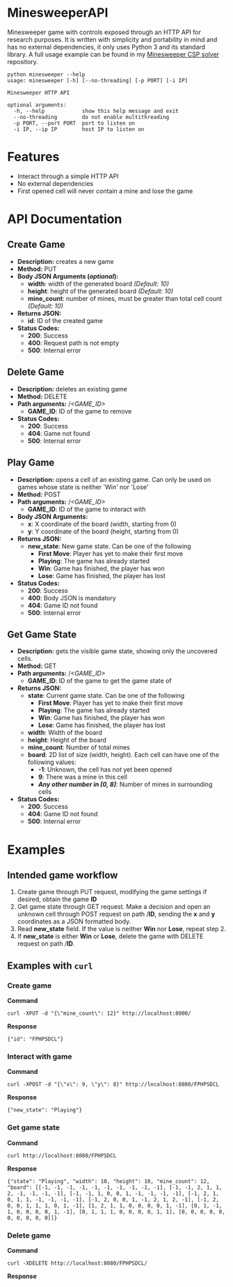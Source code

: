 # MinesweeperAPI
Minesweeper game with controls exposed through an HTTP API for research purposes. It is written with simplicity and portability in mind and has no external dependencies, it only uses Python 3 and its standard library. A full usage example can be found in my [Minesweeper CSP solver](https://github.com/jgesc/Minesweeper_CSP) repository.

```
python minesweeper --help
usage: minesweeper [-h] [--no-threading] [-p PORT] [-i IP]

Minesweeper HTTP API

optional arguments:
  -h, --help            show this help message and exit
  --no-threading        do not enable multithreading
  -p PORT, --port PORT  port to listen on
  -i IP, --ip IP        host IP to listen on
  ```

# Features
 * Interact through a simple HTTP API
 * No external dependencies
 * First opened cell will never contain a mine and lose the game

# API Documentation
## Create Game
 * **Description:** creates a new game
 * **Method:** PUT
 * **Body JSON Arguments (*optional*):**
   * **width**: width of the generated board *(Default: 10)*
   * **height**: height of the generated board *(Default: 10)*
   * **mine_count**: number of mines, must be greater than total cell count *(Default: 10)*
 * **Returns JSON:**
   * **id**: ID of the created game
 * **Status Codes:**
   * **200**: Success
   * **400**: Request path is not empty
   * **500**: Internal error

## Delete Game
 * **Description:** deletes an existing game
 * **Method:** DELETE
 * **Path arguments:** /*<GAME_ID>*
   * **GAME_ID**: ID of the game to remove
 * **Status Codes:**
   * **200**: Success
   * **404**: Game not found
   * **500**: Internal error

## Play Game
 * **Description:** opens a cell of an existing game. Can only be used on games whose state is neither 'Win' nor 'Lose'
 * **Method:** POST
 * **Path arguments:** /*<GAME_ID>*
   * **GAME_ID**: ID of the game to interact with
 * **Body JSON Arguments:**
   * **x**: X coordinate of the board (width, starting from 0)
   * **y**: Y coordinate of the board (height, starting from 0)
 * **Returns JSON:**
   * **new_state**: New game state. Can be one of the following
     * **First Move**: Player has yet to make their first move
     * **Playing**: The game has already started
     * **Win**: Game has finished, the player has won
     * **Lose**: Game has finished, the player has lost
 * **Status Codes:**
   * **200**: Success
   * **400**: Body JSON is mandatory
   * **404**: Game ID not found
   * **500**: Internal error

## Get Game State
 * **Description:** gets the visible game state, showing only the uncovered cells.
 * **Method:** GET
 * **Path arguments:** /*<GAME_ID>*
   * **GAME_ID**: ID of the game to get the game state of
 * **Returns JSON:**
   * **state**: Current game state. Can be one of the following
     * **First Move**: Player has yet to make their first move
     * **Playing**: The game has already started
     * **Win**: Game has finished, the player has won
     * **Lose**: Game has finished, the player has lost
   * **width**: Width of the board
   * **height**: Height of the board
   * **mine_count**: Number of total mines
   * **board**: 2D list of size (width, height). Each cell can have one of the following values:
     * **-1**: Unknown, the cell has not yet been opened
     * **9**: There was a mine in this cell
     * ***Any other number in [0, 8]***: Number of mines in surrounding cells
 * **Status Codes:**
   * **200**: Success
   * **404**: Game ID not found
   * **500**: Internal error

# Examples
## Intended game workflow
 1. Create game through PUT request, modifying the game settings if desired, obtain the game **ID**
 2. Get game state through GET request. Make a decision and open an unknown cell through POST request on path /**ID**, sending the **x** and **y** coordinates as a JSON formatted body.
 3. Read **new_state** field. If the value is neither **Win** nor **Lose**, repeat step 2.
 4. If **new_state** is either **Win** or **Lose**, delete the game with DELETE request on path /**ID**.

## Examples with `curl`
### Create game
**Command**
```
curl -XPUT -d "{\"mine_count\": 12}" http://localhost:8000/
```
**Response**
```
{"id": "FPHPSDCL"}
```
### Interact with game
**Command**
```
curl -XPOST -d "{\"x\": 9, \"y\": 8}" http://localhost:8080/FPHPSDCL
```
**Response**
```
{"new_state": "Playing"}
```
### Get game state
**Command**
```
curl http://localhost:8080/FPHPSDCL
```
**Response**
```
{"state": "Playing", "width": 10, "height": 10, "mine_count": 12, "board": [[-1, -1, -1, -1, -1, -1, -1, -1, -1, -1], [-1, -1, 2, 1, 1, 2, -1, -1, -1, -1], [-1, -1, 1, 0, 0, 1, -1, -1, -1, -1], [-1, 2, 1, 0, 1, 1, -1, -1, -1, -1], [-1, 2, 0, 0, 1, -1, 2, 1, 2, -1], [-1, 2, 0, 0, 1, 1, 1, 0, 1, -1], [1, 2, 1, 1, 0, 0, 0, 0, 1, -1], [0, 1, -1, 1, 0, 0, 0, 0, 1, -1], [0, 1, 1, 1, 0, 0, 0, 0, 1, 1], [0, 0, 0, 0, 0, 0, 0, 0, 0, 0]]}
```
### Delete game
**Command**
```
curl -XDELETE http://localhost:8080/FPHPSDCL/
```
**Response**
```

```
